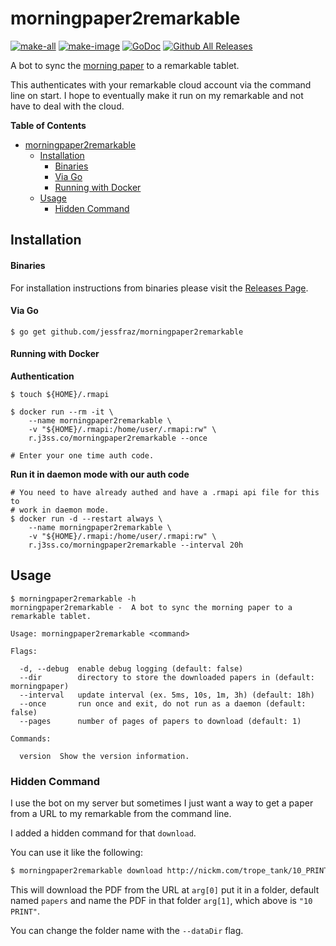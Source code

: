 # morningpaper2remarkable

[![make-all](https://github.com/jessfraz/morningpaper2remarkable/workflows/make%20all/badge.svg)](https://github.com/jessfraz/morningpaper2remarkable/actions?query=workflow%3A%22make+all%22)
[![make-image](https://github.com/jessfraz/morningpaper2remarkable/workflows/make%20image/badge.svg)](https://github.com/jessfraz/morningpaper2remarkable/actions?query=workflow%3A%22make+image%22)
[![GoDoc](https://img.shields.io/badge/godoc-reference-5272B4.svg?style=for-the-badge)](https://godoc.org/github.com/jessfraz/morningpaper2remarkable)
[![Github All Releases](https://img.shields.io/github/downloads/jessfraz/morningpaper2remarkable/total.svg?style=for-the-badge)](https://github.com/jessfraz/morningpaper2remarkable/releases)

A bot to sync the [morning paper](https://blog.acolyer.org/) to a remarkable tablet.

This authenticates with your remarkable cloud account via the command line on
start. I hope to eventually make it run on my remarkable and not have to deal
with the cloud.

<!-- START doctoc generated TOC please keep comment here to allow auto update -->
<!-- DON'T EDIT THIS SECTION, INSTEAD RE-RUN doctoc TO UPDATE -->
**Table of Contents**

- [morningpaper2remarkable](#morningpaper2remarkable)
  - [Installation](#installation)
      - [Binaries](#binaries)
      - [Via Go](#via-go)
      - [Running with Docker](#running-with-docker)
  - [Usage](#usage)
    - [Hidden Command](#hidden-command)

<!-- END doctoc generated TOC please keep comment here to allow auto update -->


## Installation

#### Binaries

For installation instructions from binaries please visit the [Releases Page](https://github.com/jessfraz/morningpaper2remarkable/releases).

#### Via Go

```console
$ go get github.com/jessfraz/morningpaper2remarkable
```

#### Running with Docker

**Authentication**

```console
$ touch ${HOME}/.rmapi

$ docker run --rm -it \
    --name morningpaper2remarkable \
    -v "${HOME}/.rmapi:/home/user/.rmapi:rw" \
    r.j3ss.co/morningpaper2remarkable --once

# Enter your one time auth code.
```

**Run it in daemon mode with our auth code**

```console
# You need to have already authed and have a .rmapi api file for this to 
# work in daemon mode.
$ docker run -d --restart always \
    --name morningpaper2remarkable \
    -v "${HOME}/.rmapi:/home/user/.rmapi:rw" \
    r.j3ss.co/morningpaper2remarkable --interval 20h
```

## Usage

```console
$ morningpaper2remarkable -h
morningpaper2remarkable -  A bot to sync the morning paper to a remarkable tablet.

Usage: morningpaper2remarkable <command>

Flags:

  -d, --debug  enable debug logging (default: false)
  --dir        directory to store the downloaded papers in (default: morningpaper)
  --interval   update interval (ex. 5ms, 10s, 1m, 3h) (default: 18h)
  --once       run once and exit, do not run as a daemon (default: false)
  --pages      number of pages of papers to download (default: 1)

Commands:

  version  Show the version information.
```

### Hidden Command

I use the bot on my server but sometimes I just want a way to get a paper from
a URL to my remarkable from the command line.

I added a hidden command for that `download`.

You can use it like the following:

```bash
$ morningpaper2remarkable download http://nickm.com/trope_tank/10_PRINT_121114.pdf "10 PRINT"
```

This will download the PDF from the URL at `arg[0]` put it in a folder, default
named `papers` and name the PDF in that folder `arg[1]`, which above is `"10
PRINT"`.

You can change the folder name with the `--dataDir` flag.

